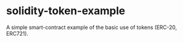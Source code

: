 # solidity-token-example
A simple smart-contract example of the basic use of tokens (ERC-20, ERC721).
